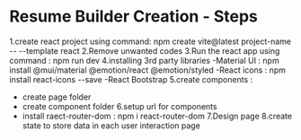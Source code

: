 # Resume Builder Creation - Steps

1.create react project using command: npm create vite@latest project-name -- --template react
2.Remove unwanted codes
3.Run the react app using command : npm run dev
4.installing 3rd party libraries
   -Material UI : npm install @mui/material @emotion/react @emotion/styled
   -React icons : npm install react-icons --save
   -React Bootstrap
5.create components : 
  - create page folder 
  - create component folder
6.setup url for components
  - install raect-router-dom : npm i react-router-dom
7.Design page
8.create state to store data in each user interaction page